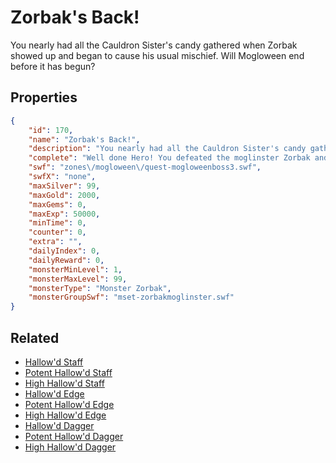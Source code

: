 # Zorbak's Back!

You nearly had all the Cauldron Sister's candy gathered when Zorbak showed up and began to cause his usual mischief. Will Mogloween end before it has begun?

## Properties

```json
{
    "id": 170,
    "name": "Zorbak's Back!",
    "description": "You nearly had all the Cauldron Sister's candy gathered when Zorbak showed up and began to cause his usual mischief. Will Mogloween end before it has begun?",
    "complete": "Well done Hero! You defeated the moglinster Zorbak and thanks to you and your fellow heroes, Doomwood, Falconreach and all of Lore has been saved from candy crazed moglins...until next year!",
    "swf": "zones\/mogloween\/quest-mogloweenboss3.swf",
    "swfX": "none",
    "maxSilver": 99,
    "maxGold": 2000,
    "maxGems": 0,
    "maxExp": 50000,
    "minTime": 0,
    "counter": 0,
    "extra": "",
    "dailyIndex": 0,
    "dailyReward": 0,
    "monsterMinLevel": 1,
    "monsterMaxLevel": 99,
    "monsterType": "Monster Zorbak",
    "monsterGroupSwf": "mset-zorbakmoglinster.swf"
}
```

## Related

- [Hallow'd Staff](../items/1163-hallow-d-staff.md)
- [Potent Hallow'd Staff](../items/1164-potent-hallow-d-staff.md)
- [High Hallow'd Staff](../items/1165-high-hallow-d-staff.md)
- [Hallow'd Edge](../items/1166-hallow-d-edge.md)
- [Potent Hallow'd Edge](../items/1167-potent-hallow-d-edge.md)
- [High Hallow'd Edge](../items/1168-high-hallow-d-edge.md)
- [Hallow'd Dagger](../items/1169-hallow-d-dagger.md)
- [Potent Hallow'd Dagger](../items/1170-potent-hallow-d-dagger.md)
- [High Hallow'd Dagger](../items/1171-high-hallow-d-dagger.md)

